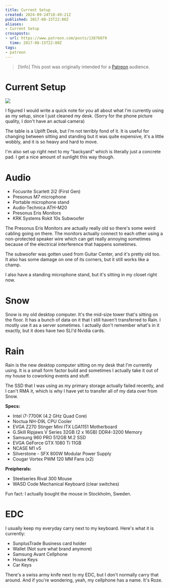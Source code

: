 ```yaml
---
title: Current Setup
created: 2024-09-24T18:49:21Z
published: 2017-08-15T22:00Z
aliases:
- Current Setup
crossposts:
- url: https://www.patreon.com/posts/13876079
  time: 2017-08-15T22:00Z
tags:
- patreon
---
```


> [!info]
> This post was originally intended for a [Patreon](../tags/patreon.md) audience.

# Current Setup

![](201708152200-setup.jpg)

I figured I would write a quick note for you all about what I'm currently using as my setup, since I just cleaned my desk. (Sorry for the phone picture quality, I don't have an actual camera)

The table is a Uplift Desk, but I'm not terribly fond of it. It is useful for changing between sitting and standing but it was quite expensive, it's a little wobbly, and it is so heavy and hard to move.

I'm also set up right next to my "backyard" which is literally just a concrete pad. I get a nice amount of sunlight this way though.

# Audio

- Focusrite Scarlett 2i2 (First Gen)
- Presonus M7 microphone
- Portable microphone stand
- Audio-Technica ATH-M20
- Presonus Eris Monitors
- KRK Systems Rokit 10s Subwoofer

The Presonus Eris Monitors are actually really old so there's some weird cabling going on there. The monitors actually connect to each other using a non-protected speaker wire which can get really annoying sometimes because of the electrical interference that happens sometimes.

The subwoofer was gotten used from Guitar Center, and it's pretty old too. It also has some damage on one of its corners, but it still works like a champ.

I also have a standing microphone stand, but it's sitting in my closet right now.

# Snow

Snow is my old desktop computer. It's the mid-size tower that's sitting on the floor. It has a bunch of data on it that I still haven't transferred to Rain. I mostly use it as a server sometimes. I actually don't remember what's in it exactly, but it does have two SLI'd Nvidia cards.

# Rain

Rain is the new desktop computer sitting on my desk that I'm currently using. It is a small form factor build and sometimes I actually take it out of my house to coworking events and stuff.

The SSD that I was using as my primary storage actually failed recently, and I can't RMA it, which is why I have yet to transfer all of my data over from Snow.

**Specs:**

- Intel i7-7700K (4.2 GHz Quad Core)
- Noctua NH-D9L CPU Cooler
- EVGA Z270 Stinger Mini ITX LGA1151 Motherboard
- G.Skill Ripjaws V Series 32GB (2 x 16GB) DDR4-3200 Memory
- Samsung 960 PRO 512GB M.2 SSD
- EVGA GeForce GTX 1080 Ti 11GB
- NCASE M1 v5
- Silverstone - SFX 800W Modular Power Supply
- Cougar Vortex PWM 120 MM Fans (x2)

**Preipherals:**

- Steelseries Rival 300 Mouse
- WASD Code Mechanical Keyboard (clear switches)

Fun fact: I actually bought the mouse in Stockholm, Sweden.

# EDC

I usually keep my everyday carry next to my keyboard. Here's what it is currently:

- SunplusTrade Business card holder
- Wallet (Not sure what brand anymore)
- Samsung Avant Cellphone
- House Keys
- Car Keys

There's a swiss army knife next to my EDC, but I don't normally carry that around. And if you're wondering, yeah, my cellphone has a name. It's Roze.
